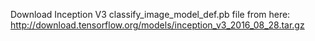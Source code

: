 Download Inception V3 classify_image_model_def.pb file from here: http://download.tensorflow.org/models/inception_v3_2016_08_28.tar.gz
